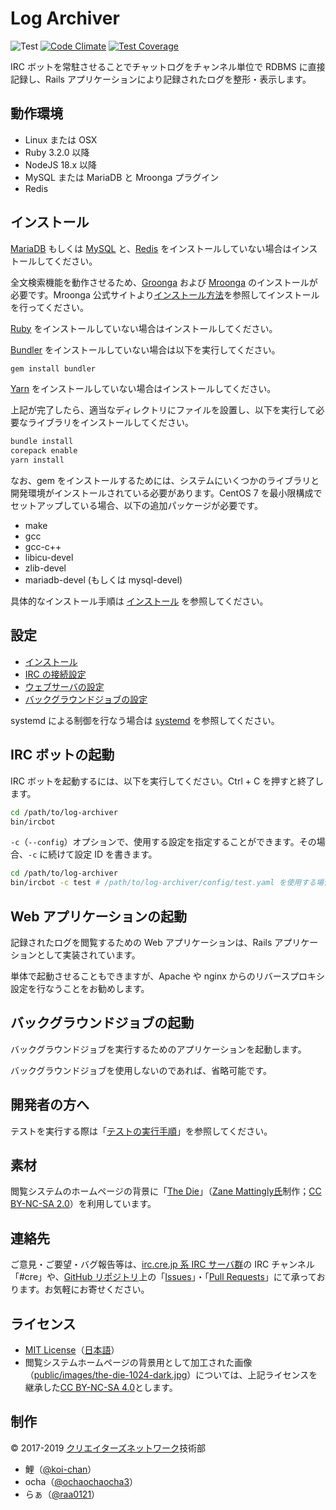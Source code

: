 # Log Archiver

![Test](https://github.com/cre-ne-jp/log-archiver/workflows/Test/badge.svg)
[![Code Climate](https://codeclimate.com/github/cre-ne-jp/log-archiver/badges/gpa.svg)](https://codeclimate.com/github/cre-ne-jp/log-archiver)
[![Test Coverage](https://codeclimate.com/github/cre-ne-jp/log-archiver/badges/coverage.svg)](https://codeclimate.com/github/cre-ne-jp/log-archiver/coverage)

IRC ボットを常駐させることでチャットログをチャンネル単位で RDBMS に直接記録し、Rails アプリケーションにより記録されたログを整形・表示します。

## 動作環境

* Linux または OSX
* Ruby 3.2.0 以降
* NodeJS 18.x 以降
* MySQL または MariaDB と Mroonga プラグイン
* Redis

## インストール

[MariaDB](https://mariadb.org/) もしくは [MySQL](https://www-jp.mysql.com/) と、[Redis](https://redis.io/) をインストールしていない場合はインストールしてください。

全文検索機能を動作させるため、[Groonga](http://groonga.org/ja/) および [Mroonga](http://mroonga.org/ja/) のインストールが必要です。Mroonga 公式サイトより[インストール方法](http://mroonga.org/ja/docs/install.html)を参照してインストールを行ってください。

[Ruby](http://www.ruby-lang.org/) をインストールしていない場合はインストールしてください。

[Bundler](http://bundler.io/) をインストールしていない場合は以下を実行してください。

```bash
gem install bundler
```

[Yarn](http://yarnpkg.com/) をインストールしていない場合はインストールしてください。

上記が完了したら、適当なディレクトリにファイルを設置し、以下を実行して必要なライブラリをインストールしてください。

```bash
bundle install
corepack enable
yarn install
```

なお、gem をインストールするためには、システムにいくつかのライブラリと開発環境がインストールされている必要があります。CentOS 7 を最小限構成でセットアップしている場合、以下の追加パッケージが必要です。

* make
* gcc
* gcc-c++
* libicu-devel
* zlib-devel
* mariadb-devel (もしくは mysql-devel)

具体的なインストール手順は [インストール](doc/install.md) を参照してください。

## 設定

* [インストール](doc/install.md)
* [IRC の接続設定](doc/irc.md)
* [ウェブサーバの設定](doc/nginx.md)
* [バックグラウンドジョブの設定](doc/sidekiq.md)

systemd による制御を行なう場合は [systemd](doc/systemd.md) を参照してください。

## IRC ボットの起動

IRC ボットを起動するには、以下を実行してください。Ctrl + C を押すと終了します。

```bash
cd /path/to/log-archiver
bin/ircbot
```

`-c`（`--config`）オプションで、使用する設定を指定することができます。その場合、`-c` に続けて設定 ID を書きます。

```bash
cd /path/to/log-archiver
bin/ircbot -c test # /path/to/log-archiver/config/test.yaml を使用する場合
```

## Web アプリケーションの起動

記録されたログを閲覧するための Web アプリケーションは、Rails アプリケーションとして実装されています。

単体で起動させることもできますが、Apache や nginx からのリバースプロキシ設定を行なうことをお勧めします。

## バックグラウンドジョブの起動

バックグラウンドジョブを実行するためのアプリケーションを起動します。

バックグラウンドジョブを使用しないのであれば、省略可能です。

## 開発者の方へ

テストを実行する際は「[テストの実行手順](doc/testing.md)」を参照してください。

## 素材

閲覧システムのホームページの背景に「[The Die](https://www.flickr.com/photos/n0rfin/8029041600/)」（[Zane Mattingly氏](https://www.flickr.com/photos/n0rfin/)制作；[CC BY-NC-SA 2.0](https://creativecommons.org/licenses/by-nc-sa/2.0/deed.ja)）を利用しています。

## 連絡先

ご意見・ご要望・バグ報告等は、[irc.cre.jp 系 IRC サーバ群](http://www.cre.ne.jp/services/irc)の IRC チャンネル「#cre」や、[GitHub リポジトリ](https://github.com/cre-ne-jp/log-archiver)上の「[Issues](https://github.com/cre-ne-jp/log-archiver/issues)」・「[Pull Requests](https://github.com/cre-ne-jp/log-archiver/pulls)」にて承っております。お気軽にお寄せください。

## ライセンス

* [MIT License](LICENSE)（[日本語](LICENSE.ja)）
* 閲覧システムホームページの背景用として加工された画像（[public/images/the-die-1024-dark.jpg](public/images/the-die-1024-dark.jpg)）については、上記ライセンスを継承した[CC BY-NC-SA 4.0](https://creativecommons.org/licenses/by-nc-sa/4.0/deed.ja)とします。

## 制作

&copy; 2017-2019 [クリエイターズネットワーク](http://www.cre.ne.jp/)技術部

* 鯉（[@koi-chan](https://github.com/koi-chan)）
* ocha（[@ochaochaocha3](https://github.com/ochaochaocha3)）
* らぁ（[@raa0121](https://github.com/raa0121)）
